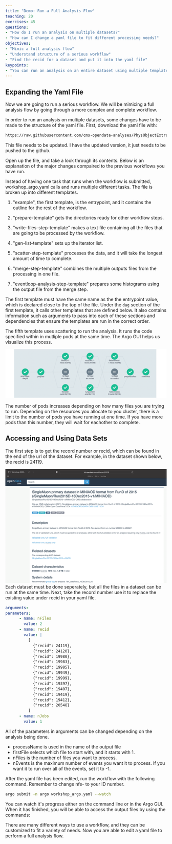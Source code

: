```yaml
---
title: "Demo: Run a Full Analysis Flow"
teaching: 20
exercises: 45
questions:
- "How do I run an analysis on multiple datasets?"
- "How can I change a yaml file to fit different processing needs?"
objectives:
- "Mimic a full analysis flow"
- "Understand structure of a serious workflow"
- "Find the recid for a dataset and put it into the yaml file"
keypoints:
- "You can run an analysis on an entire dataset using multiple templates and scattering"
---
```



## Expanding the Yaml File

Now we are going to run a serious workflow.  We will be mimicing a full analysis flow by going through a more complex and complete workflow.

In order to run an analysis on multiple datasets, some changes have to be made to the structure of the yaml file.  First, download the yaml file with:

```bash
https://raw.githubusercontent.com/cms-opendata-analyses/PhysObjectExtractorTool/odws2022-ttbaljets-prod/PhysObjectExtractor/cloud/argo-poet-ttbar.yaml
```
This file needs to be updated. I have the updated version, it just needs to be pushed to the github.

Open up the file, and take a look through its contents.  Below is an explanation of the major changes compaired to the previous workflows you have run.

Instead of having one task that runs when the workflow is submitted, workshop_argo.yaml calls and runs multiple different tasks.  The file is broken up into different templates.  

1. "example", the first template, is the entrypoint, and it contains the outline for the rest of the workflow.

2. "prepare-template" gets the directories ready for other workflow steps.  

3. "write-files-step-template" makes a text file containing all the files that are going to be processed by the workflow.  

4. "gen-list-template" sets up the iterator list.  

5. "scatter-step-template" processes the data, and it will take the longest amount of time to complete.  

6. "merge-step-template" combines the multiple outputs files from the processing in one file.  

7. "eventloop-analysis-step-template" prepares some histograms using the output file from the merge step.  

The first template must have the same name as the the entrypoint value, which is declared close to the top of the file.  Under the `dag` section of the first template, it calls other templates that are defined below.  It also contains information such as arguments to pass into each of these sections and dependencies that ensure the templates are run in the correct order.

The fifth template uses scattering to run the analysis.  It runs the code specified within in mutliple pods at the same time.  The Argo GUI helps us visualize this process.

![](../fig/poet-test3.PNG)

The number of pods increases depending on how many files you are trying to run. Depending on the resources you allocate to you cluster, there is a limit to the number of pods you have running at one time.  If you have more pods than this number, they will wait for eachother to complete.  

## Accessing and Using Data Sets

The first step is to get the record number or recid, which can be found in the end of the url of the dataset. For example, in the dataset shown below, the recid is 24119.

![](../fig/RecidURL2.png)
Each dataset must be done seperately, but all the files in a dataset can be run at the same time.  Next, take the record number use it to replace the existing value under recid in your yaml file.  

```yaml
arguments:
parameters:
      - name: nFiles
        value: 2
      - name: recid
        value: |
          [
            {"recid": 24119},
            {"recid": 24120},
            {"recid": 19980},
            {"recid": 19983},
            {"recid": 19985},
            {"recid": 19949},
            {"recid": 19999},
            {"recid": 19397},
            {"recid": 19407},
            {"recid": 19419},
            {"recid": 19412},
            {"recid": 20548}
          ]
      - name: nJobs
        value: 1
```

All of the parameters in arguments can be changed depending on the analysis being done.  
- processName is used in the name of the output file
- firstFile selects which file to start with, and it starts with 1.  
- nFiles is the number of files you want to process. 
- nEvents is the maximum number of events you want it to process. If you want it to run over all of the events, set it to -1.  

After the yaml file has been edited, run the workflow with the following command. Remember to change nfs-<ID> to your ID number.

```bash
argo submit -n argo workshop_argo.yaml --watch
```

You can watch it's progress either on the command line or in the Argo GUI.  When it has finished, you will be able to access the output files by using the commands:


There are many different ways to use a workflow, and they can be customized to fit a variety of needs.  Now you are able to edit a yaml file to perform a full analysis flow.
